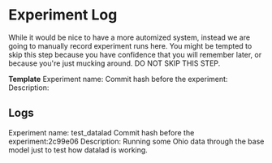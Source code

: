 # Experiment Log

While it would be nice to have a more automized system, 
instead we are going to manually record experiment runs
here. You might be tempted to skip this step because you
have confidence that you will remember later, or because
you're just mucking around. DO NOT SKIP THIS STEP. 

**Template**
Experiment name:
Commit hash before the experiment:
Description:

## Logs

Experiment name: test_datalad
Commit hash before the experiment:2c99e06
Description: Running some Ohio data through the base model just 
to test how datalad is working. 